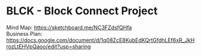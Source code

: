 # BLCK - Block Connect Project
Mind Map: https://sketchboard.me/NC3FZdsfQHfa </br>
Business Plan: https://docs.google.com/document/d/1q08ZcE8KubEdKQrtGfdhLEf6xR_JkHrozLtEHVpQaoo/edit?usp=sharing

